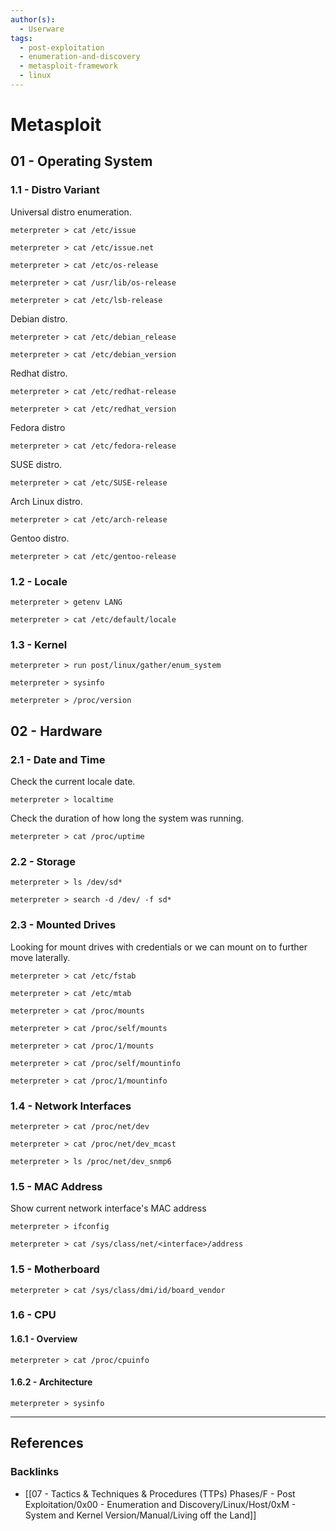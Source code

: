 ```yaml
---
author(s):
  - Userware
tags:
  - post-exploitation
  - enumeration-and-discovery
  - metasploit-framework
  - linux
---
```

# Metasploit

## 01 - Operating System

### 1.1 - Distro Variant

Universal distro enumeration.

```
meterpreter > cat /etc/issue

meterpreter > cat /etc/issue.net

meterpreter > cat /etc/os-release

meterpreter > cat /usr/lib/os-release

meterpreter > cat /etc/lsb-release
```

Debian distro.

```
meterpreter > cat /etc/debian_release

meterpreter > cat /etc/debian_version
```

Redhat distro.

```
meterpreter > cat /etc/redhat-release

meterpreter > cat /etc/redhat_version
```

Fedora distro

```
meterpreter > cat /etc/fedora-release
```

SUSE distro.

```
meterpreter > cat /etc/SUSE-release
```

Arch Linux distro.

```
meterpreter > cat /etc/arch-release
```

Gentoo distro.

```
meterpreter > cat /etc/gentoo-release
```

### 1.2 - Locale

```
meterpreter > getenv LANG

meterpreter > cat /etc/default/locale
```

### 1.3 - Kernel

```
meterpreter > run post/linux/gather/enum_system

meterpreter > sysinfo

meterpreter > /proc/version
```

## 02 - Hardware

### 2.1 - Date and Time

Check the current locale date.

```
meterpreter > localtime
```

Check the duration of how long the system was running.

```
meterpreter > cat /proc/uptime
```

### 2.2 - Storage

```
meterpreter > ls /dev/sd*

meterpreter > search -d /dev/ -f sd*
```

### 2.3 - Mounted Drives

Looking for mount drives with credentials or we can mount on to further move laterally.

```
meterpreter > cat /etc/fstab

meterpreter > cat /etc/mtab

meterpreter > cat /proc/mounts

meterpreter > cat /proc/self/mounts

meterpreter > cat /proc/1/mounts

meterpreter > cat /proc/self/mountinfo

meterpreter > cat /proc/1/mountinfo
```

### 1.4 - Network Interfaces

```
meterpreter > cat /proc/net/dev

meterpreter > cat /proc/net/dev_mcast

meterpreter > ls /proc/net/dev_snmp6
```

### 1.5 - MAC Address

Show current network interface's MAC address

```
meterpreter > ifconfig

meterpreter > cat /sys/class/net/<interface>/address
```

### 1.5 - Motherboard

```
meterpreter > cat /sys/class/dmi/id/board_vendor
```

### 1.6 - CPU

#### 1.6.1 - Overview

```
meterpreter > cat /proc/cpuinfo
```

#### 1.6.2 - Architecture

```
meterpreter > sysinfo
```

---
## References

### Backlinks

- [[07 - Tactics & Techniques & Procedures (TTPs) Phases/F - Post Exploitation/0x00 - Enumeration and Discovery/Linux/Host/0xM - System and Kernel Version/Manual/Living off the Land]]